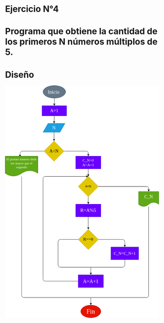 # Ejercicio N°4

# Programa que obtiene la cantidad de los primeros N números múltiplos de 5.

# Diseño
![Diagrama de flujo](diagrama.png "Diagrama de flujo")